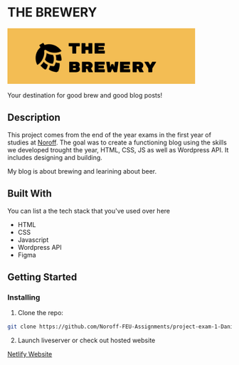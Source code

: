 # THE BREWERY

![image](/media/images/thebrewery-logo.png)

Your destination for good brew and good blog posts! 

## Description

This project comes from the end of the year exams in the first year of studies at [Noroff](https://www.noroff.no/studier/fagskole/frontend-utvikling). The goal was to create a functioning blog using the skills we developed trought the year, HTML, CSS, JS as well as Wordpress API. It includes designing and building. 

My blog is about brewing and learining about beer.

## Built With

You can list a the tech stack that you've used over here

- HTML
- CSS
- Javascript
- Wordpress API
- Figma

## Getting Started

### Installing

1. Clone the repo:

```bash
git clone https://github.com/Noroff-FEU-Assignments/project-exam-1-DanielEkerhovd.git
```

2. Launch liveserver or check out hosted website

[Netlify Website](https://thebrewery.netlify.app/)







